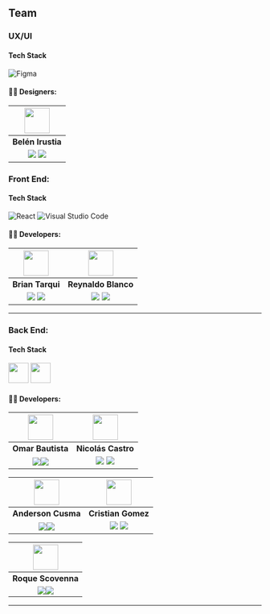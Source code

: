 ## Team

### UX/UI
#### Tech Stack

![Figma](https://img.shields.io/badge/Figma-00000?style=for-the-badge&logo=Figma&logoColor=black)
#### 🧑‍💻 Designers:

| <img src="https://media.licdn.com/dms/image/D4D03AQHCFFS7sd-7JQ/profile-displayphoto-shrink_200_200/0/1722347129166?e=1727913600&v=beta&t=ApuPVobxdHR5w-Lg9eIibUr02l6l2hRjNl6bJDBaNzY" width=50>| 
|:-:
| **Belén Irustia**
| <a href="https://www.behance.net/rosariobelen1"><img src="https://img.shields.io/badge/behance-%23121011.svg?&style=for-the-badge&logo=behance&logoColor=white"/></a> <a href="https://www.linkedin.com/in/rosariobelen"><img src="https://img.shields.io/badge/linkedin%20-%230077B5.svg?&style=for-the-badge&logo=linkedin&logoColor=white"/></a> 
### Front End:

#### Tech Stack

![React](https://img.shields.io/badge/React-61dbfb?style=for-the-badge&logo=React&logoColor=black)
![Visual Studio Code](https://img.shields.io/badge/Visual_Studio_Code-22A7F2?style=for-the-badge&logo=Visual%20studio&logoColor=white)

#### 🧑‍💻 Developers:

| <img src="https://avatars.githubusercontent.com/u/74388902?v=4" width=50>| <img src="https://avatars.githubusercontent.com/u/21027317?v=4" width=50>|
|:-:|:-:|
| **Brian Tarqui**| **Reynaldo Blanco**|
| <a href="https://github.com/tarquibrian"><img src="https://img.shields.io/badge/github-%23121011.svg?&style=for-the-badge&logo=github&logoColor=white"/></a> <a href="https://www.linkedin.com/in/tarquibrian/"><img src="https://img.shields.io/badge/linkedin%20-%230077B5.svg?&style=for-the-badge&logo=linkedin&logoColor=white"/></a> | <a href="https://github.com/NanoBlanco"><img src="https://img.shields.io/badge/github-%23121011.svg?&style=for-the-badge&logo=github&logoColor=white"/></a> <a href="#"><img src="https://img.shields.io/badge/linkedin%20-%230077B5.svg?&style=for-the-badge&logo=linkedin&logoColor=white"/></a> |


<hr/>

### Back End:

#### Tech Stack

<img src="https://www.vectorlogo.zone/logos/java/java-icon.svg" width="40" height="40"/>
<img src="https://www.vectorlogo.zone/logos/springio/springio-icon.svg" width="40" height="40"/>

#### 🧑‍💻 Developers:

| <img src="https://media.licdn.com/dms/image/D4E35AQHfl5TjUKI6zg/profile-framedphoto-shrink_200_200/0/1678409033701?e=1723046400&v=beta&t=Uk2DgirQE0_1HtqZjAWtZgmgxw4BSp_Vy4yM7wghauE" width=50>| <img src="https://media.licdn.com/dms/image/D4D35AQEc4Wrl6cbwaw/profile-framedphoto-shrink_100_100/0/1658326977878?e=1723046400&v=beta&t=eEXU4_So14IadHSY4ah3mpACG6o459I_Y56GFGGau1g" width=50>|
|:-:|:-:|
| **Omar Bautista**| **Nicolás Castro**|
| <a href="https://github.com/CatLanguaga"><img src="https://img.shields.io/badge/github-%23121011.svg?&style=for-the-badge&logo=github&logoColor=white"/></a><a href="https://www.linkedin.com/in/omar-bautista-b3b66320b/"><img src="https://img.shields.io/badge/linkedin%20-%230077B5.svg?&style=for-the-badge&logo=linkedin&logoColor=white"/></a> | <a href="https://github.com/NicolasCastroPino"><img src="https://img.shields.io/badge/github-%23121011.svg?&style=for-the-badge&logo=github&logoColor=white"/></a> <a href="https://www.linkedin.com/in/nicolascastropino/"><img src="https://img.shields.io/badge/linkedin%20-%230077B5.svg?&style=for-the-badge&logo=linkedin&logoColor=white"/></a> |


| <img src="https://avatars.githubusercontent.com/u/30301847?v=4" width=50>| <img src="https://avatars.githubusercontent.com/u/134754887?v=4s" width=50>|
|:-:|:-:|
| **Anderson Cusma**| **Cristian Gomez**|
| <a href="https://github.com/anderson2093"><img src="https://img.shields.io/badge/github-%23121011.svg?&style=for-the-badge&logo=github&logoColor=white"/></a><a href="https://www.linkedin.com/in/anderson-cusma-vasquez/"><img src="https://img.shields.io/badge/linkedin%20-%230077B5.svg?&style=for-the-badge&logo=linkedin&logoColor=white"/></a> | <a href="https://github.com/Cristian-Maxi"><img src="https://img.shields.io/badge/github-%23121011.svg?&style=for-the-badge&logo=github&logoColor=white"/></a> <a href="https://www.linkedin.com/in/cristian-gomez-montenegro/"><img src="https://img.shields.io/badge/linkedin%20-%230077B5.svg?&style=for-the-badge&logo=linkedin&logoColor=white"/></a> |


| <img src="https://media.licdn.com/dms/image/D4D03AQH85mj_JH49VQ/profile-displayphoto-shrink_200_200/0/1686609386937?e=1727913600&v=beta&t=GouVjtOSRd9nycN7R3f-14qsUDQe4LhPw9hM0-RwTg8" width=50>| 
|:-:|
| **Roque Scovenna**|
| <a href="https://github.com/RoqueScv"><img src="https://img.shields.io/badge/github-%23121011.svg?&style=for-the-badge&logo=github&logoColor=white"/></a><a href="https://www.linkedin.com/in/roque-scovenna/"><img src="https://img.shields.io/badge/linkedin%20-%230077B5.svg?&style=for-the-badge&logo=linkedin&logoColor=white"/></a> 

<hr/>
